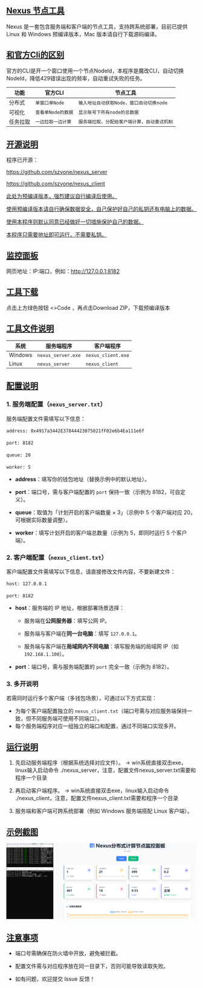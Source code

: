 ## <u>Nexus 节点工具</u>

Nexus 是一套包含服务端和客户端的节点工具，支持跨系统部署，目前已提供 Linux 和 Windows 预编译版本，Mac 版本请自行下载源码编译。

## <u>和官方Cli的区别</u>

官方的CLI是开一个窗口使用一个节点NodeId，本程序是魔改CLI，自动切换NodeId，降低429错误出现的频率，自动重试失败的任务。



| 功能&#xA;      | 官方CLI&#xA;         | 节点工具&#xA;         |
| ------------ | ------------------ | ------------------ |
| 分布式&#xA; | `单窗口单Node` | `输入地址自动获取Node，窗口自动切换node` |
| 可视化&#xA;   | `查看单Node的数据`     | `显示账号下所有node的总数据`     |
| 任务拉取&#xA;   | `一边拉取一边计算`     | `服务端拉取，分配给客户端计算，自动重试机制`     |

## <u>开源说明</u>

程序已开源：

https://github.com/szvone/nexus_server

https://github.com/szvone/nexus_client

<u>此处为预编译版本，强烈建议自行编译后使用。</u>

<u>使用预编译版本请自行确保数据安全，自己保护好自己的私钥还有电脑上的数据。</u>

<u>使用本程序则默认同意已经做好一切措施保护自己的数据。</u>

<u>本程序只需要地址即可运行，不需要私钥。</u>

## <u>监控面板</u>
网页地址：IP:端口，例如：http://127.0.0.1:8182

## <u>工具下载</u>

点击上方绿色按钮  <>Code ，再点击Download ZIP，下载预编译版本

## <u>工具文件说明</u>



| 系统&#xA;      | 服务端程序&#xA;         | 客户端程序&#xA;         |
| ------------ | ------------------ | ------------------ |
| Windows&#xA; | `nexus_server.exe` | `nexus_client.exe` |
| Linux&#xA;   | `nexus_server`     | `nexus_client`     |

## <u>配置说明</u>



### 1. 服务端配置（`nexus_server.txt`）&#xA;

服务端配置文件需填写以下信息：


```
address: 0x4917a3442E37844423075021fF02e6b4Ea111e6f

port: 8182

queue: 20

worker: 5
```


*   **address**：填写你的钱包地址（替换示例中的默认地址）。


*   **port**：端口号，需与客户端配置的 `port` 保持一致（示例为 8182，可自定义）。


*   **queue**：取值为「计划开启的客户端数量 × 3」（示例中 5 个客户端对应 20，可根据实际数量调整）。


*   **worker**：填写计划开启的客户端总数量（示例为 5，即同时运行 5 个客户端）。



### 2. 客户端配置（`nexus_client.txt`）&#xA;

客户端配置文件需填写以下信息，请直接修改文件内容，不要新建文件：


```
host: 127.0.0.1

port: 8182
```


*   **host**：服务端的 IP 地址，根据部署场景选择：



    *   服务端在**公网服务器**：填写公网 IP。


    *   服务端与客户端在**同一台电脑**：填写 `127.0.0.1`。


    *   服务端与客户端在**局域网内不同电脑**：填写服务端的局域网 IP（如 `192.168.1.100`）。


*   **port**：端口号，需与服务端配置的 `port` 完全一致（示例为 8182）。


### 3. 多开说明&#xA;

若需同时运行多个客户端（多钱包场景），可通过以下方式实现：


*   为每个客户端配置独立的 `nexus_client.txt`（端口号需与对应服务端保持一致，但不同服务端可使用不同端口）。
*   每个服务端程序对应一组独立的端口和配置，通过不同端口实现多开。


## <u>运行说明</u>


1.  先启动服务端程序（根据系统选择对应文件）。
   -> win系统直接双击exe，linux输入启动命令 ./nexus_server，注意，配置文件nexus_server.txt需要和程序一个目录

2.  再启动客户端程序。
   -> win系统直接双击exe，linux输入启动命令 ./nexus_client，注意，配置文件nexus_client.txt需要和程序一个目录

3.  服务端和客户端可跨系统部署（例如 Windows 服务端搭配 Linux 客户端）。


## <u>示例截图</u>



![程序状态截图](status.png)

## <u>注意事项</u>


*   端口号需确保在防火墙中开放，避免被拦截。


*   配置文件需与对应程序放在同一目录下，否则可能导致读取失败。


*   如有问题，欢迎提交 Issue 反馈！

